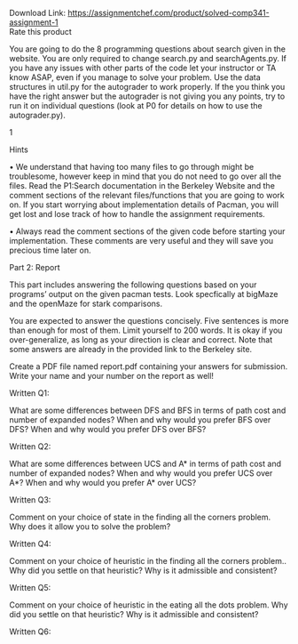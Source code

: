 Download Link: https://assignmentchef.com/product/solved-comp341-assignment-1
<br>
<span class="kksr-muted">Rate this product</span>

You are going to do the 8 programming questions about search given in the website. You are only required to change search.py and searchAgents.py. If you have any issues with other parts of the code let your instructor or TA know ASAP, even if you manage to solve your problem. Use the data structures in util.py for the autograder to work properly. If the you think you have the right answer but the autograder is not giving you any points, try to run it on individual questions (look at P0 for details on how to use the autograder.py).

1

Hints

• We understand that having too many files to go through might be troublesome, however keep in mind that you do not need to go over all the files. Read the P1:Search documentation in the Berkeley Website and the comment sections of the relevant files/functions that you are going to work on. If you start worrying about implementation details of Pacman, you will get lost and lose track of how to handle the assignment requirements.

• Always read the comment sections of the given code before starting your implementation. These comments are very useful and they will save you precious time later on.

Part 2: Report

This part includes answering the following questions based on your programs’ output on the given pacman tests. Look specfically at bigMaze and the openMaze for stark comparisons.

You are expected to answer the questions concisely. Five sentences is more than enough for most of them. Limit yourself to 200 words. It is okay if you over-generalize, as long as your direction is clear and correct. Note that some answers are already in the provided link to the Berkeley site.

Create a PDF file named report.pdf containing your answers for submission. Write your name and your number on the report as well!

Written Q1:

What are some differences between DFS and BFS in terms of path cost and number of expanded nodes? When and why would you prefer BFS over DFS? When and why would you prefer DFS over BFS?

Written Q2:

What are some differences between UCS and A* in terms of path cost and number of expanded nodes? When and why would you prefer UCS over A*? When and why would you prefer A* over UCS?

Written Q3:

Comment on your choice of state in the finding all the corners problem. Why does it allow you to solve the problem?

Written Q4:

Comment on your choice of heuristic in the finding all the corners problem.. Why did you settle on that heuristic? Why is it admissible and consistent?

Written Q5:

Comment on your choice of heuristic in the eating all the dots problem. Why did you settle on that heuristic? Why is it admissible and consistent?

Written Q6: